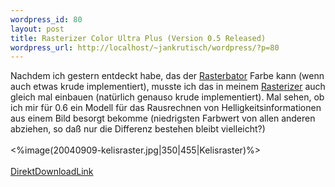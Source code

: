 ```yaml
--- 
wordpress_id: 80
layout: post
title: Rasterizer Color Ultra Plus (Version 0.5 Released)
wordpress_url: http://localhost/~jankrutisch/wordpress/?p=80
---
```

Nachdem ich gestern entdeckt habe, das der <a href="http://homokaasu.org/rasterbator/">Rasterbator</a> Farbe kann (wenn auch etwas krude implementiert), musste ich das in meinem <a href="http://rasterizer.krutisch.de">Rasterizer</a> auch gleich mal einbauen (nat&uuml;rlich genauso krude implementiert). Mal sehen, ob ich mir f&uuml;r 0.6 ein Modell f&uuml;r das Rausrechnen von Helligkeitsinformationen aus einem Bild besorgt bekomme (niedrigsten Farbwert von allen anderen abziehen, so da&szlig; nur die Differenz bestehen bleibt vielleicht?)<br />
<br />
<%image(20040909-kelisraster.jpg|350|455|Kelisraster)%><br />
<br />
<a href="http://rasterizer.krutisch.de/rasterizer_0_5.zip">DirektDownloadLink</a><br />
